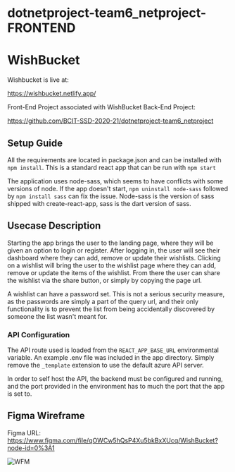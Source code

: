 # dotnetproject-team6_netproject-FRONTEND

# WishBucket

Wishbucket is live at:

https://wishbucket.netlify.app/

Front-End Project associated with WishBucket Back-End Project:  

https://github.com/BCIT-SSD-2020-21/dotnetproject-team6_netproject

## Setup Guide
All the requirements are located in package.json and can be installed with `npm install`. This is a standard react app that can be run with `npm start`

The application uses node-sass, which seems to have conflicts with some versions of node. If the app doesn't start, `npm uninstall node-sass` followed by `npm install sass` can fix the issue. Node-sass is the version of sass shipped with create-react-app, sass is the dart version of sass.

## Usecase Description

Starting the app brings the user to the landing page, where they will be given an option to login or register. After logging in, the user will  see their dashboard where they can add, remove or update their wishlists. Clicking on a wishlist will bring the user to the wishlist page where they can add, remove or update the items of the wishlist. From there the user can share the wishlist via the share button, or simply by copying the page url.

A wishlist can have a password set. This is not a serious security measure, as the passwords are simply a part of the query url, and their only functionality is to prevent the list from being accidentally discovered by someone the list wasn't meant for.

### API Configuration

The API route used is loaded from the `REACT_APP_BASE_URL` environmental variable. An example .env file was included in the app directory. Simply remove the `_template` extension to use the default azure API server.

In order to self host the API, the backend must be configured and running, and the port provided in the environment has to much the port that the app is set to.

## Figma Wireframe

Figma URL: https://www.figma.com/file/qOWCw5hQsP4Xu5bkBxXUcq/WishBucket?node-id=0%3A1

![WFM](https://i.imgur.com/KQBOscC.jpg)
